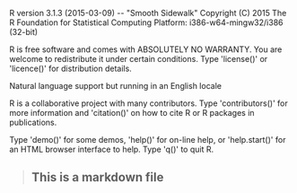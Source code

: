 
R version 3.1.3 (2015-03-09) -- "Smooth Sidewalk"
Copyright (C) 2015 The R Foundation for Statistical Computing
Platform: i386-w64-mingw32/i386 (32-bit)

R is free software and comes with ABSOLUTELY NO WARRANTY.
You are welcome to redistribute it under certain conditions.
Type 'license()' or 'licence()' for distribution details.

  Natural language support but running in an English locale

R is a collaborative project with many contributors.
Type 'contributors()' for more information and
'citation()' on how to cite R or R packages in publications.

Type 'demo()' for some demos, 'help()' for on-line help, or
'help.start()' for an HTML browser interface to help.
Type 'q()' to quit R.

> ## This is a markdown file
> 
